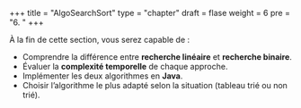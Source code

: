 +++
title = "AlgoSearchSort"
type = "chapter"
draft = flase
weight = 6 
pre = "6. "
+++

À la fin de cette section, vous serez capable de :

* Comprendre la différence entre **recherche linéaire** et **recherche binaire**.
* Évaluer la **complexité temporelle** de chaque approche.
* Implémenter les deux algorithmes en **Java**.
* Choisir l’algorithme le plus adapté selon la situation (tableau trié ou non trié).
